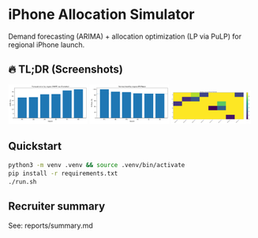 # iPhone Allocation Simulator
Demand forecasting (ARIMA) + allocation optimization (LP via PuLP) for regional iPhone launch.

## 🔥 TL;DR (Screenshots)
<p float="left">
  <img src="reports/mape_bar.png" width="32%" />
  <img src="reports/fillrate_bar.png" width="32%" />
  <img src="reports/allocation_heatmap.png" width="32%" />
</p>

## Quickstart
```bash
python3 -m venv .venv && source .venv/bin/activate
pip install -r requirements.txt
./run.sh
```


## Recruiter summary
See: reports/summary.md
